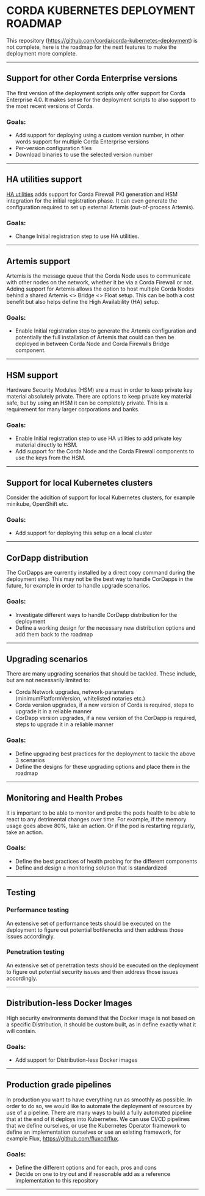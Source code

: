# CORDA KUBERNETES DEPLOYMENT ROADMAP

This repository (<https://github.com/corda/corda-kubernetes-deployment>) is not complete, here is the roadmap for the next features to make the deployment more complete.

---

## Support for other Corda Enterprise versions

The first version of the deployment scripts only offer support for Corda Enterprise 4.0.
It makes sense for the deployment scripts to also support to the most recent versions of Corda.

### Goals: 

- Add support for deploying using a custom version number, in other words support for multiple Corda Enterprise versions
- Per-version configuration files
- Download binaries to use the selected version number

---

## HA utilities support

[HA utilities](<https://docs.corda.r3.com/ha-utilities.html>) adds support for Corda Firewall PKI generation and HSM integration for the initial registration phase. 
It can even generate the configuration required to set up external Artemis (out-of-process Artemis).

### Goals: 

- Change Initial registration step to use HA utilities.

---

## Artemis support

Artemis is the message queue that the Corda Node uses to communicate with other nodes on the network, whether it be via a Corda Firewall or not.
Adding support for Artemis allows the option to host multiple Corda Nodes behind a shared Artemis <> Bridge <> Float setup.
This can be both a cost benefit but also helps define the High Availability (HA) setup.

### Goals: 

- Enable Initial registration step to generate the Artemis configuration and potentially the full installation of Artemis that could can then be deployed in between Corda Node and Corda Firewalls Bridge component.

---

## HSM support

Hardware Security Modules (HSM) are a must in order to keep private key material absolutely private. 
There are options to keep private key material safe, but by using an HSM it can be completely private.
This is a requirement for many larger corporations and banks.

### Goals: 

- Enable Initial registration step to use HA utilities to add private key material directly to HSM.
- Add support for the Corda Node and the Corda Firewall components to use the keys from the HSM.

---

## Support for local Kubernetes clusters

Consider the addition of support for local Kubernetes clusters, for example minikube, OpenShift etc.

### Goals: 

- Add support for deploying this setup on a local cluster

---

## CorDapp distribution

The CorDapps are currently installed by a direct copy command during the deployment step.
This may not be the best way to handle CorDapps in the future, for example in order to handle upgrade scenarios.

### Goals:

- Investigate different ways to handle CorDapp distribution for the deployment
- Define a working design for the necessary new distribution options and add them back to the roadmap

---

## Upgrading scenarios

There are many upgrading scenarios that should be tackled. These include, but are not necessarily limited to:

- Corda Network upgrades, network-parameters (minimumPlatformVersion, whitelisted notaries etc.)
- Corda version upgrades, if a new version of Corda is required, steps to upgrade it in a reliable manner
- CorDapp version upgrades, if a new version of the CorDapp is required, steps to upgrade it in a reliable manner

### Goals:

- Define upgrading best practices for the deployment to tackle the above 3 scenarios
- Define the designs for these upgrading options and place them in the roadmap

---

## Monitoring and Health Probes

It is important to be able to monitor and probe the pods health to be able to react to any detrimental changes over time.
For example, if the memory usage goes above 80%, take an action. Or if the pod is restarting regularly, take an action.

### Goals: 

- Define the best practices of health probing for the different components
- Define and design a monitoring solution that is standardized

---

## Testing

### Performance testing

An extensive set of performance tests should be executed on the deployment to figure out potential bottlenecks and then address those issues accordingly.

### Penetration testing

An extensive set of penetration tests should be executed on the deployment to figure out potential security issues and then address those issues accordingly.

---

## Distribution-less Docker Images

High security environments demand that the Docker image is not based on a specific Distribution, it should be custom built, as in define exactly what it will contain.

### Goals:

- Add support for Distribution-less Docker images

---

## Production grade pipelines

In production you want to have everything run as smoothly as possible. In order to do so, we would like to automate the deployment of resources by use of a pipeline.
There are many ways to build a fully automated pipeline that at the end of it deploys into Kubernetes.
We can use CI/CD pipelines that we define ourselves, or use the Kubernetes Operator framework to define an implementation ourselves or use an existing framework, for example Flux, https://github.com/fluxcd/flux.

### Goals:

- Define the different options and for each, pros and cons
- Decide on one to try out and if reasonable add as a reference implementation to this repository

---
